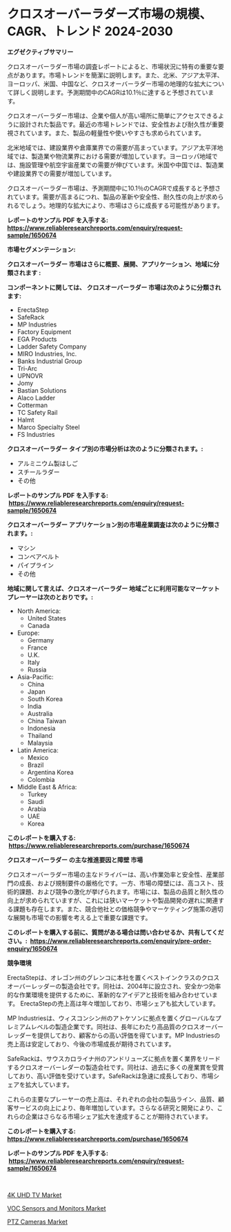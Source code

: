 <p><h1>クロスオーバーラダーズ市場の規模、CAGR、トレンド 2024-2030</h1></p><p><strong>エグゼクティブサマリー</strong></p>
<p><p>クロスオーバーラダー市場の調査レポートによると、市場状況に特有の重要な要点があります。市場トレンドを簡潔に説明します。また、北米、アジア太平洋、ヨーロッパ、米国、中国など、クロスオーバーラダー市場の地理的な拡大について詳しく説明します。予測期間中のCAGRは10.1％に達すると予想されています。</p><p>クロスオーバーラダー市場は、企業や個人が高い場所に簡単にアクセスできるように設計された製品です。最近の市場トレンドでは、安全性および耐久性が重要視されています。また、製品の軽量性や使いやすさも求められています。</p><p>北米地域では、建設業界や倉庫業界での需要が高まっています。アジア太平洋地域では、製造業や物流業界における需要が増加しています。ヨーロッパ地域では、施設管理や航空宇宙産業での需要が伸びています。米国や中国では、製造業や建設業界での需要が増加しています。</p><p>クロスオーバーラダー市場は、予測期間中に10.1％のCAGRで成長すると予想されています。需要が高まるにつれ、製品の革新や安全性、耐久性の向上が求められるでしょう。地理的な拡大により、市場はさらに成長する可能性があります。</p></p>
<p><strong>レポートのサンプル PDF を入手する: <a href="https://www.reliableresearchreports.com/enquiry/request-sample/1650674">https://www.reliableresearchreports.com/enquiry/request-sample/1650674</a></strong></p>
<p><strong>市場セグメンテーション:</strong></p>
<p><strong> クロスオーバーラダー 市場はさらに概要、展開、アプリケーション、地域に分類されます :</strong></p>
<p><strong>コンポーネントに関しては、 クロスオーバーラダー 市場は次のように分類されます: &nbsp;</strong></p>
<p><ul><li>ErectaStep</li><li>SafeRack</li><li>MP Industries</li><li>Factory Equipment</li><li>EGA Products</li><li>Ladder Safety Company</li><li>MIRO Industries, Inc.</li><li>Banks Industrial Group</li><li>Tri-Arc</li><li>UPNOVR</li><li>Jomy</li><li>Bastian Solutions</li><li>Alaco Ladder</li><li>Cotterman</li><li>TC Safety Rail</li><li>Halmt</li><li>Marco Specialty Steel</li><li>FS Industries</li></ul></p>
<p><strong> クロスオーバーラダー タイプ別の市場分析は次のように分類されます。:</strong></p>
<p><ul><li>アルミニウム製はしご</li><li>スチールラダー</li><li>その他</li></ul></p>
<p><strong>レポートのサンプル PDF を入手する: &nbsp;<a href="https://www.reliableresearchreports.com/enquiry/request-sample/1650674">https://www.reliableresearchreports.com/enquiry/request-sample/1650674</a></strong></p>
<p><strong> クロスオーバーラダー アプリケーション別の市場産業調査は次のように分類されます。:</strong></p>
<p><ul><li>マシン</li><li>コンベアベルト</li><li>パイプライン</li><li>その他</li></ul></p>
<p><strong>地域に関して言えば、クロスオーバーラダー 地域ごとに利用可能なマーケットプレーヤーは次のとおりです。:</strong></p>
<p><ul>
    <li>
        North America:
        <ul>
            <li>United States</li>
            <li>Canada</li>
        </ul>
    </li>
    <li>
        Europe:
        <ul>
            <li>Germany</li>
            <li>France</li>
            <li>U.K.</li>
            <li>Italy</li>
            <li>Russia</li>
        </ul>
    </li>
    <li>
        Asia-Pacific:
        <ul>
            <li>China</li>
            <li>Japan</li>
            <li>South Korea</li>
            <li>India</li>
            <li>Australia</li>
            <li>China Taiwan</li>
            <li>Indonesia</li>
            <li>Thailand</li>
            <li>Malaysia</li>
        </ul>
    </li>
    <li>
        Latin America:
        <ul>
            <li>Mexico</li>
            <li>Brazil</li>
            <li>Argentina Korea</li>
            <li>Colombia</li>
        </ul>
    </li>
    <li>
        Middle East & Africa:
        <ul>
            <li>Turkey</li>
            <li>Saudi</li>
            <li>Arabia</li>
            <li>UAE</li>
            <li>Korea</li>
        </ul>
    </li>
    </ul></p>
<p><strong>このレポートを購入する: &nbsp;<a href="https://www.reliableresearchreports.com/purchase/1650674">https://www.reliableresearchreports.com/purchase/1650674</a></strong></p>
<p><strong>クロスオーバーラダー の主な推進要因と障壁 市場</strong></p>
<p><p>クロスオーバーラダー市場の主なドライバーは、高い作業効率と安全性、産業部門の成長、および規制要件の厳格化です。一方、市場の障壁には、高コスト、技術的課題、および競争の激化が挙げられます。市場には、製品の品質と耐久性の向上が求められていますが、これには狭いマーケットや製品開発の遅れに関連する課題も存在します。また、競合他社との価格競争やマーケティング施策の適切な展開も市場での影響を考える上で重要な課題です。</p></p>
<p><strong>このレポートを購入する前に、質問がある場合は問い合わせるか、共有してください。:&nbsp; <a href="https://www.reliableresearchreports.com/enquiry/pre-order-enquiry/1650674">https://www.reliableresearchreports.com/enquiry/pre-order-enquiry/1650674</a></strong></p>
<p><strong>競争環境</strong></p>
<p><p>ErectaStepは、オレゴン州のグレンコに本社を置くベストインクラスのクロスオーバーレッダーの製造会社です。同社は、2004年に設立され、安全かつ効率的な作業環境を提供するために、革新的なアイデアと技術を組み合わせています。 ErectaStepの売上高は年々増加しており、市場シェアも拡大しています。</p><p>MP Industriesは、ウィスコンシン州のアトケソンに拠点を置くグローバルなプレミアムレベルの製造企業です。同社は、長年にわたり高品質のクロスオーバーレッダーを提供しており、顧客からの高い評価を得ています。MP Industriesの売上高は安定しており、今後の市場成長が期待されています。</p><p>SafeRackは、サウスカロライナ州のアンドリューズに拠点を置く業界をリードするクロスオーバーレダーの製造会社です。同社は、過去に多くの産業賞を受賞しており、高い評価を受けています。SafeRackは急速に成長しており、市場シェアを拡大しています。</p><p>これらの主要なプレーヤーの売上高は、それぞれの会社の製品ライン、品質、顧客サービスの向上により、毎年増加しています。さらなる研究と開発により、これらの企業はさらなる市場シェア拡大を達成することが期待されています。</p></p>
<p><strong>このレポートを購入する: &nbsp; <a href="https://www.reliableresearchreports.com/purchase/1650674">https://www.reliableresearchreports.com/purchase/1650674</a></strong></p>
<p><strong>レポートのサンプル PDF を入手する: &nbsp;<a href="https://www.reliableresearchreports.com/enquiry/request-sample/1650674">https://www.reliableresearchreports.com/enquiry/request-sample/1650674</a></strong><strong></strong></p>
<p>&nbsp;</p>
<p><p><a href="https://github.com/johnbach50/Market-Research-Report-List-2/blob/main/4k-uhd-tv-market.md">4K UHD TV Market</a></p><p><a href="https://github.com/GroverBarry/Market-Research-Report-List-4/blob/main/voc-sensors-and-monitors-market.md">VOC Sensors and Monitors Market</a></p><p><a href="https://github.com/lylyparadise/Market-Research-Report-List-2/blob/main/ptz-cameras-market.md">PTZ Cameras Market</a></p></p>